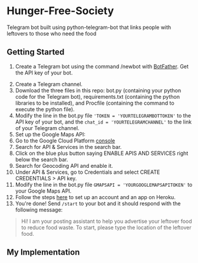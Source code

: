 # Hunger-Free-Society
Telegram bot built using python-telegram-bot that links people with leftovers to those who need the food


## Getting Started
1. Create a Telegram bot using the command /newbot with [BotFather](https://t.me/botfather). Get the API key of your bot.
<!-- ![alt text](https://miro.medium.com/max/1266/1*XxKPtfrohg3GX5Sq18w-NA.png "Chat with BotFather") -->
2. Create a Telegram channel.
3. Download the three files in this repo: bot.py (containing your python code for the Telegram bot), requirements.txt (containing the python libraries to be installed), and Procfile (containing the command to execute the python file).
4. Modify the line in the bot.py file `'TOKEN = 'YOURTELEGRAMBOTTOKEN'` to the API key of your bot, and the `chat_id = 'YOURTELEGRAMCHANNEL'` to the link of your Telegram channel.
5. Set up the Google Maps API:
  1. Go to the Google Cloud Platform [console](https://console.cloud.google.com/)
  2. Search for API & Services in the search bar.
  3. Click on the blue plus button saying ENABLE APIS AND SERVICES right below the search bar.
  4. Search for Geocoding API and enable it.
  5. Under API & Services, go to Credentials and select CREATE CREDENTIALS > API key.
6. Modify the line in the bot.py file `GMAPSAPI = 'YOURGOOGLEMAPSAPITOKEN'` to your Google Maps API.
7. Follow the steps [here](https://github.com/liuhh02/python-telegram-bot-heroku) to set up an account and an app on Heroku.
8. You're done! Send `/start` to your bot and it should respond with the following message:
> Hi! I am your posting assistant to help you advertise your leftover food to reduce food waste. To start, please type the location of the leftover food.

## My Implementation
